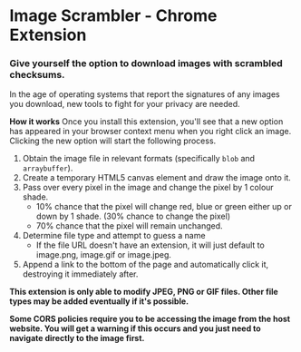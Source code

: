 # Image Scrambler - Chrome Extension
### Give yourself the option to download images with scrambled checksums.

In the age of operating systems that report the signatures of any images you download, new tools to fight for your privacy are needed.

**How it works** Once you install this extension, you'll see that a new option has appeared in your browser context menu when you right click an image. Clicking the new option will start the following process.

1. Obtain the image file in relevant formats (specifically `blob` and `arraybuffer`).
2. Create a temporary HTML5 canvas element and draw the image onto it.
3. Pass over every pixel in the image and change the pixel by 1 colour shade.
   - 10% chance that the pixel will change red, blue or green either up or down by 1 shade. (30% chance to change the pixel)
   - 70% chance that the pixel will remain unchanged.
4. Determine file type and attempt to guess a name 
   - If the file URL doesn't have an extension, it will just default to image.png, image.gif or image.jpeg.
5. Append a link to the bottom of the page and automatically click it, destroying it immediately after.

**This extension is only able to modify JPEG, PNG or GIF files. Other file types may be added eventually if it's possible.**

**Some CORS policies require you to be accessing the image from the host website. You will get a warning if this occurs and you just need to navigate directly to the image first.**